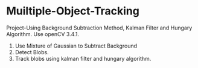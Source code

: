# Muiltiple-Object-Tracking
Project-Using Background Subtraction Method, Kalman Filter and Hungary Algorithm.
Use openCV 3.4.1.
1) Use Mixture of Gaussian to Subtract Background
2) Detect Blobs.
3) Track blobs using kalman filter and hungary algorithm.
